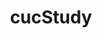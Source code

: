 ---
title: cucStudy
description: study in CUC
image: cuc.png

# Badge style
style:
    background: "#2a9d8f"
    color: "#fff"
---